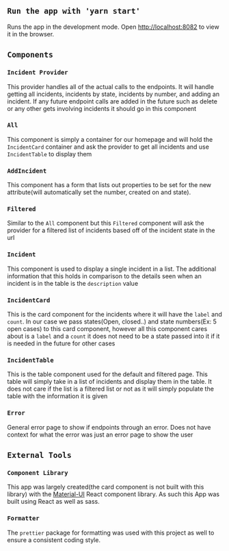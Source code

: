 ## `Run the app with 'yarn start'`

Runs the app in the development mode.
Open [http://localhost:8082](http://localhost:8082) to view it in the browser.

## `Components`

### `Incident Provider`

This provider handles all of the actual calls to the endpoints. It will handle getting all incidents, incidents by state, incidents by number, and adding an incident. If any future endpoint calls are added in the future such as delete or any other gets involving incidents it should go in this component

### `All`

This component is simply a container for our homepage and will hold the `IncidentCard` container and ask the provider to get all incidents and use `IncidentTable` to display them

### `AddIncident`

This component has a form that lists out properties to be set for the new attribute(will automatically set the number, created on and state).

### `Filtered`

Similar to the `All` component but this `Filtered` component will ask the provider for a filtered list of incidents based off of the incident state in the url

### `Incident`

This component is used to display a single incident in a list. The additional information that this holds in comparison to the details seen when an incident is in the table is the `description` value

### `IncidentCard`

This is the card component for the incidents where it will have the `label` and `count`. In our case we pass states(Open, closed..) and state numbers(Ex: 5 open cases) to this card component, however all this component cares about is a `label` and a `count` it does not need to be a state passed into it if it is needed in the future for other cases

### `IncidentTable`

This is the table component used for the default and filtered page. This table will simply take in a list of incidents and display them in the table. It does not care if the list is a filtered list or not as it will simply populate the table with the information it is given

### `Error`

General error page to show if endpoints through an error. Does not have context for what the error was just an error page to show the user

## `External Tools`

### `Component Library`

This app was largely created(the card component is not built with this library) with the [Material-UI](https://material-ui.com/) React component library. As such this App was built using React as well as sass.

### `Formatter`

The `prettier` package for formatting was used with this project as well to ensure a consistent coding style.
